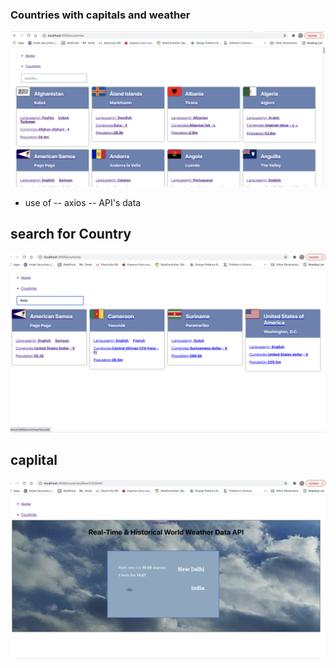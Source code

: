 ### Countries with capitals and weather
![countries](./public/countries.png)
- use of
-- axios
-- API's data

## search for Country
![search country](./public/searchCountry.png)
## caplital
![capital weather](./public/capital.png)